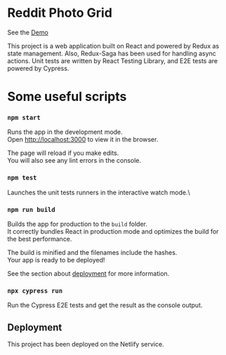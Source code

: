 # Reddit Photo Grid

See the [Demo](https://trusting-euclid-e88975.netlify.app/)

This project is a web application built on React and powered by Redux as state management. Also, Redux-Saga has been used for handling async actions. Unit tests are written by React Testing Library, and E2E tests are powered by Cypress.

# Some useful scripts

### `npm start`

Runs the app in the development mode.\
Open [http://localhost:3000](http://localhost:3000) to view it in the browser.

The page will reload if you make edits.\
You will also see any lint errors in the console.

### `npm test`

Launches the unit tests runners in the interactive watch mode.\

### `npm run build`

Builds the app for production to the `build` folder.\
It correctly bundles React in production mode and optimizes the build for the best performance.

The build is minified and the filenames include the hashes.\
Your app is ready to be deployed!

See the section about [deployment](https://facebook.github.io/create-react-app/docs/deployment) for more information.

### `npx cypress run`

Run the Cypress E2E tests and get the result as the console output.


## Deployment

This project has been deployed on the Netlify service.
